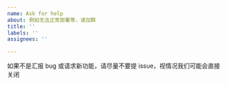 ```yaml
---
name: Ask for help
about: 例如无法正常部署等，请加群
title: ''
labels: ''
assignees: ''

---
```


如果不是汇报 bug 或请求新功能，请尽量不要提 issue，视情况我们可能会直接关闭

